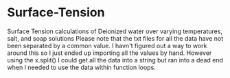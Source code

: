# Surface-Tension
Surface Tension calculations of Deionized water over varying temperatures, salt, and soap solutions
Please note that the txt files for all the data have not been separated by a common value. I havn't figured out a way to work around this so I just ended up importing all the values by hand. However using the x.split() I could get all the data into a string but ran into a dead end when I needed to use the data within function loops. 
